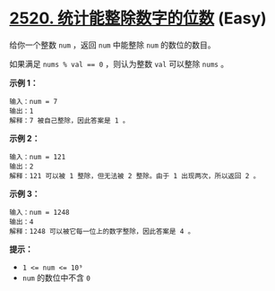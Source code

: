 # [2520. 统计能整除数字的位数][link] (Easy)

[link]: https://leetcode.cn/problems/count-the-digits-that-divide-a-number/

给你一个整数 `num` ，返回 `num` 中能整除 `num` 的数位的数目。

如果满足 `nums % val == 0` ，则认为整数 `val` 可以整除 `nums` 。

**示例 1：**

```
输入：num = 7
输出：1
解释：7 被自己整除，因此答案是 1 。
```

**示例 2：**

```
输入：num = 121
输出：2
解释：121 可以被 1 整除，但无法被 2 整除。由于 1 出现两次，所以返回 2 。
```

**示例 3：**

```
输入：num = 1248
输出：4
解释：1248 可以被它每一位上的数字整除，因此答案是 4 。
```

**提示：**

- `1 <= num <= 10⁹`
- `num` 的数位中不含 `0`

